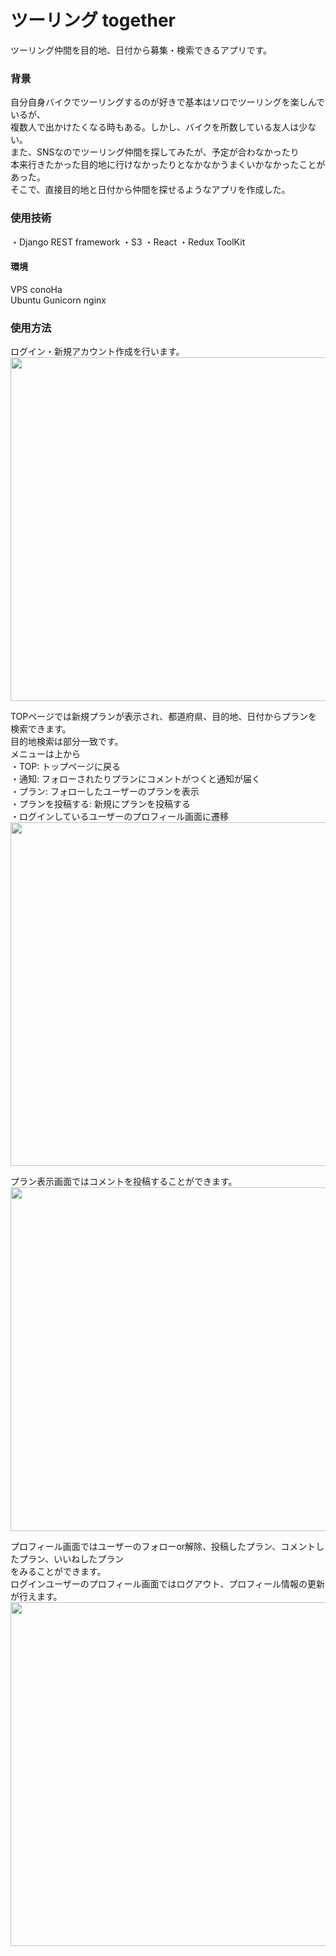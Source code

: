 # ツーリング together
ツーリング仲間を目的地、日付から募集・検索できるアプリです。

### 背景  
自分自身バイクでツーリングするのが好きで基本はソロでツーリングを楽しんでいるが、  
複数人で出かけたくなる時もある。しかし、バイクを所数している友人は少ない。  
また、SNSなのでツーリング仲間を探してみたが、予定が合わなかったり  
本来行きたかった目的地に行けなかったりとなかなかうまくいかなかったことがあった。  
そこで、直接目的地と日付から仲間を探せるようなアプリを作成した。  

### 使用技術  
・Django REST framework
・S3
・React
・Redux ToolKit
#### 環境
VPS conoHa  
Ubuntu Gunicorn nginx  

### 使用方法  
ログイン・新規アカウント作成を行います。  
<img src="https://user-images.githubusercontent.com/28708899/113473025-ee160c80-94a1-11eb-9d62-5fdc1155de4b.jpg" width="550">  


TOPページでは新規プランが表示され、都道府県、目的地、日付からプランを検索できます。  
目的地検索は部分一致です。  
メニューは上から  
・TOP: トップページに戻る  
・通知: フォローされたりプランにコメントがつくと通知が届く  
・プラン: フォローしたユーザーのプランを表示  
・プランを投稿する: 新規にプランを投稿する  
・ログインしているユーザーのプロフィール画面に遷移  
<img src="https://user-images.githubusercontent.com/28708899/113473134-9e841080-94a2-11eb-98bc-bc1673b5806f.jpg" width="550">  


プラン表示画面ではコメントを投稿することができます。  
<img src="https://user-images.githubusercontent.com/28708899/113473470-a0e76a00-94a4-11eb-83ed-695f7605b1a9.jpg" width="550">  


プロフィール画面ではユーザーのフォローor解除、投稿したプラン、コメントしたプラン、いいねしたプラン  
をみることができます。  
ログインユーザーのプロフィール画面ではログアウト、プロフィール情報の更新が行えます。  
<img src="https://user-images.githubusercontent.com/28708899/113473328-fcfdbe80-94a3-11eb-8ad8-c86006ed2350.jpg" width="550">
